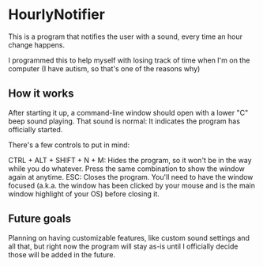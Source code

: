 # HourlyNotifier
This is a program that notifies the user with a sound, every time an hour change happens.

I programmed this to help myself with losing track of time when I'm on the computer (I have autism, so that's one of the reasons why)

## How it works
After starting it up, a command-line window should open with a lower "C" beep sound playing. That sound is normal: It indicates the program has officially started.

There's a few controls to put in mind:

CTRL + ALT + SHIFT + N + M: Hides the program, so it won't be in the way while you do whatever. Press the same combination to show the window again at anytime.
ESC: Closes the program. You'll need to have the window focused (a.k.a. the window has been clicked by your mouse and is the main window highlight of your OS) before closing it.

## Future goals
Planning on having customizable features, like custom sound settings and all that, but right now the program will stay as-is until I officially decide those will be added in the future.
